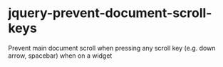 # jquery-prevent-document-scroll-keys
Prevent main document scroll when pressing any scroll key (e.g. down arrow, spacebar) when on a widget
